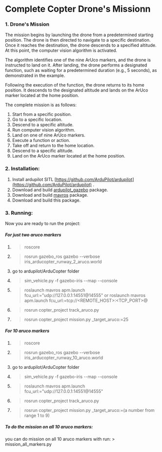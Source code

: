 # Complete Copter Drone's Missionn

### 1. Drone's Mission
The mission begins by launching the drone from a predetermined starting position. The drone is then directed to navigate to a specific destination. Once it reaches the destination, the drone descends to a specified altitude. At this point, the computer vision algorithm is activated.

The algorithm identifies one of the nine ArUco markers, and the drone is instructed to land on it. After landing, the drone performs a designated function, such as waiting for a predetermined duration (e.g., 5 seconds), as demonstrated in the example.

Following the execution of the function, the drone returns to its home position. It descends to the designated altitude and lands on the ArUco marker located at the home position.

The complete mission is as follows:

1. Start from a specific position.
2. Go to a specific location.
3. Descend to a specific altitude.
4. Run computer vision algorithm.
5. Land on one of nine ArUco markers.
6. Execute a function or action.
7. Take off and return to the home location.
8. Descend to a specific altitude.
9. Land on the ArUco marker located at the home position.

### 2. Installation:
1. Install ardupilot SITL [https://github.com/ArduPilot/ardupilot](https://github.com/ArduPilot/ardupilot) .
2. Download and build [ardupilot_gazebo](https://github.com/hasanosman601/ardupilot_gazebo) package.
3. Download and build [mavros](https://ardupilot.org/dev/docs/ros-install.html) package.
4. Download and build this package.

### 3. Running:
Now you are ready to run the project:
##### For just two aruco markers
1. > roscore
2. > rosrun gazebo_ros gazebo --verbose iris_arducopter_runway_2_aruco.world
3. go to ardupilot/ArduCopter folder
4. > sim_vehicle.py -f gazebo-iris --map --console
5. > roslaunch mavros apm.launch fcu_url:="udp://127.0.0.1:14551@14555" or roslaunch mavros apm.launch fcu_url:=tcp://<REMOTE_HOST>:<TCP_PORT>@
6. > rosrun copter_project track_aruco.py 
7. > rosrun copter_project mission.py _target_aruco:=25

##### For 10 aruco markers
1. > roscore
2. > rosrun gazebo_ros gazebo --verbose iris_arducopter_runway_10_aruco.world
3. go to ardupilot/ArduCopter folder
4. > sim_vehicle.py -f gazebo-iris --map --console
5. > roslaunch mavros apm.launch fcu_url:="udp://127.0.0.1:14551@14555"
6. > rosrun copter_project track_aruco.py 
7. > rosrun copter_project mission.py _target_aruco:=(a number from range 1 to 9)

##### To do the mission on all 10 aruco markers:
you can do mission on all 10 aruco markers with run:
    > mission_all_markers.py




